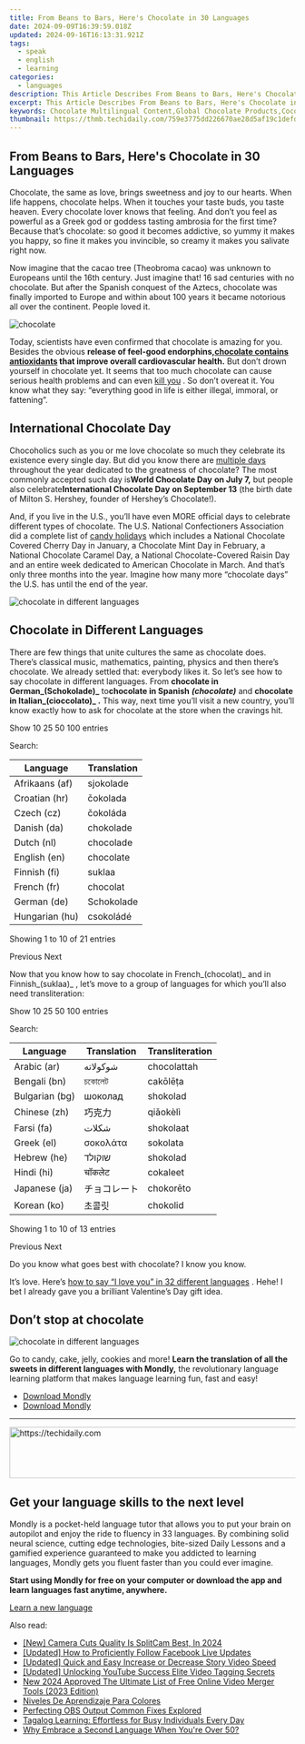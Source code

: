 ```yaml
---
title: From Beans to Bars, Here's Chocolate in 30 Languages
date: 2024-09-09T16:39:59.018Z
updated: 2024-09-16T16:13:31.921Z
tags:
  - speak
  - english
  - learning
categories:
  - languages
description: This Article Describes From Beans to Bars, Here's Chocolate in 30 Languages
excerpt: This Article Describes From Beans to Bars, Here's Chocolate in 30 Languages
keywords: Chocolate Multilingual Content,Global Chocolate Products,Cocoa Language Expansion,Chocolate Linguistics,International Chocolate Brands,Chocolate Bilingual Resources,Cacao Communication Platforms
thumbnail: https://thmb.techidaily.com/759e3775dd226670ae28d5af19c1defd92ebed9270d940f9ca545069c585fcb0.jpg
---
```


## From Beans to Bars, Here's Chocolate in 30 Languages

 Chocolate, the same as love, brings sweetness and joy to our hearts. When life happens, chocolate helps. When it touches your taste buds, you taste heaven. Every chocolate lover knows that feeling. And don’t you feel as powerful as a Greek god or goddess tasting ambrosia for the first time? Because that’s chocolate: so good it becomes addictive, so yummy it makes you happy, so fine it makes you invincible, so creamy it makes you salivate right now.

 Now imagine that the cacao tree (Theobroma cacao) was unknown to Europeans until the 16th century. Just imagine that! 16 sad centuries with no chocolate. But after the Spanish conquest of the Aztecs, chocolate was finally imported to Europe and within about 100 years it became notorious all over the continent. People loved it.

![chocolate](http://giphygifs.s3.amazonaws.com/media/RfoL7bq1lV12o/giphy.gif "Here’s How To Say Chocolate In 34 Different Languages 2")

 Today, scientists have even confirmed that chocolate is amazing for you. Besides the obvious **release of feel-good endorphins,[chocolate contains antioxidants](https://www.healthline.com/nutrition/7-health-benefits-dark-chocolate#section5) that improve overall cardiovascular health.** But don’t drown yourself in chocolate yet. It seems that too much chocolate can cause serious health problems and can even [kill you](https://lostinscience.wordpress.com/2012/10/11/death-by-chocolate/) . So don’t overeat it. You know what they say: “everything good in life is either illegal, immoral, or fattening”.

## International Chocolate Day

 Chocoholics such as you or me love chocolate so much they celebrate its existence every single day. But did you know there are [multiple days](https://en.wikipedia.org/wiki/National%5FChocolate%5FDay) throughout the year dedicated to the greatness of chocolate? The most commonly accepted such day is**World Chocolate Day** **on July 7,** but people also celebrate**International Chocolate Day** **on September 13** (the birth date of Milton S. Hershey, founder of Hershey’s Chocolate!).

 And, if you live in the U.S., you’ll have even MORE official days to celebrate different types of chocolate. The U.S. National Confectioners Association did a complete list of [candy holidays](https://www.candyusa.com/life-candy/candy-holidays/) which includes a National Chocolate Covered Cherry Day in January, a Chocolate Mint Day in February, a National Chocolate Caramel Day, a National Chocolate-Covered Raisin Day and an entire week dedicated to American Chocolate in March. And that’s only three months into the year. Imagine how many more “chocolate days” the U.S. has until the end of the year.

![chocolate in different languages](https://media.giphy.com/media/97xWmqCIJXhUQ/giphy.gif "Here’s How To Say Chocolate In 34 Different Languages 3")

## Chocolate in Different Languages

 There are few things that unite cultures the same as chocolate does. There’s classical music, mathematics, painting, physics and then there’s chocolate. We already settled that: everybody likes it. So let’s see how to say chocolate in different languages. From **chocolate in German_(Schokolade)_**  to**chocolate in Spanish** **_(chocolate)_** and **chocolate in Italian_(cioccolato)_ .** This way, next time you’ll visit a new country, you’ll know exactly how to ask for chocolate at the store when the cravings hit.

 Show 10 25 50 100  entries

 Search:

| Language       | Translation |
| -------------- | ----------- |
| Afrikaans (af) | sjokolade   |
| Croatian (hr)  | čokolada    |
| Czech (cz)     | čokoláda    |
| Danish (da)    | chokolade   |
| Dutch (nl)     | chocolade   |
| English (en)   | chocolate   |
| Finnish (fi)   | suklaa      |
| French (fr)    | chocolat    |
| German (de)    | Schokolade  |
| Hungarian (hu) | csokoládé   |

 Showing 1 to 10 of 21 entries

 Previous  Next

 Now that you know how to say chocolate in French_(chocolat)_ and in Finnish_(suklaa)_ , let’s move to a group of languages for which you’ll also need transliteration:

 Show 10 25 50 100  entries

 Search:

| Language       | Translation | Transliteration |
| -------------- | ----------- | --------------- |
| Arabic (ar)    | شوكولاته    | chocolattah     |
| Bengali (bn)   | চকোলেট      | cakōlēṭa        |
| Bulgarian (bg) | шоколад     | shokolad        |
| Chinese (zh)   | 巧克力         | qiǎokèlì        |
| Farsi (fa)     | شکلات       | shokolaat       |
| Greek (el)     | σοκολάτα    | sokolata        |
| Hebrew (he)    | שוקולד      | shokolad        |
| Hindi (hi)     | चॉकलेट      | cokaleet        |
| Japanese (ja)  | チョコレート      | chokorēto       |
| Korean (ko)    | 초콜릿         | chokolid        |

 Showing 1 to 10 of 13 entries

 Previous  Next

Do you know what goes best with chocolate? I know you know.

 It’s love. Here’s [how to say “I love you” in 32 different languages](https://shop.mondly.com/affiliate.php?ACCOUNT=ATISTUDI&AFFILIATE=108875&PATH=https://www.mondly.com?AFFILIATE=108875) . Hehe!‌ I bet I already gave you a brilliant Valentine’s Day gift idea.

## Don’t stop at chocolate

![chocolate in different languages](https://media.giphy.com/media/wMNK4IfeH86uQ/giphy.gif "Here’s How To Say Chocolate In 34 Different Languages 4")

 Go to candy, cake, jelly, cookies and more! **Learn the translation of all the sweets in different languages with Mondly,** the revolutionary language learning platform that makes language learning fun, fast and easy!

* [Download Mondly](https://www.facebook.com/sharer/sharer.php?u=https%3A%2F%2Fwww.mondly.com%2Fblog%2Fchocolate-in-different-languages%2F&t=Here%E2%80%99s+How+to+Say+Chocolate+in+34+Different+Languages "Share on Facebook")
* [Download Mondly](https://shop.mondly.com/affiliate.php?ACCOUNT=ATISTUDI&AFFILIATE=108875&PATH=https://www.mondly.com?AFFILIATE=108875)

---

<!-- affiliate ads begin -->
<a href="https://ephamedtechinc.pxf.io/c/5597632/2137209/26400" target="_top" id="2137209">
  <img src="//a.impactradius-go.com/display-ad/26400-2137209" border="0" alt="https://techidaily.com" width="728" height="90"/>
</a>
<img height="0" width="0" src="https://ephamedtechinc.pxf.io/i/5597632/2137209/26400" style="position:absolute;visibility:hidden;" border="0" />
<!-- affiliate ads end -->

## Get your language skills to the next level

 Mondly is a pocket-held language tutor that allows you to put your brain on autopilot and enjoy the ride to fluency in 33 languages. By combining solid neural science, cutting edge technologies, bite-sized Daily Lessons and a gamified experience guaranteed to make you addicted to learning languages, Mondly gets you fluent faster than you could ever imagine.

 **Start using Mondly for free on your computer or download the app and learn languages fast anytime, anywhere.**

[Learn a new language](https://adjt.mondly.com/5ixfg4k?campaign=blog-post-id-3318&fallback=https%3A%2F%2Fapp.mondly.com%3Futm%5Fmedium%3Dblog%5Fblog-post-id-3318%26utm%5Fsource%3Dblog-post-id-3318&redirect%5Fmacos=https%3A%2F%2Fapp.mondly.com%3Futm%5Fmedium%3Dblog%5Fblog-post-id-3318%26utm%5Fsource%3Dblog-post-id-3318&redirect%5Fandroid=https%3A%2F%2Fplay.google.com%2Fstore%2Fapps%2Fdetails%3Fid%3Dcom.atistudios.mondly.languages%3Futm%5Fmedium%3Dblog%5Fblog-post-id-3318%26utm%5Fsource%3Dblog-post-id-3318&redirect%5Fios=https%3A%2F%2Fapps.apple.com%2Fapp%2Fapple-store%2Fid987873536%3Fpt%3D78954800%26ct%3Dblog-post-id-3318%26mt%3D8 "Learn a new language")

<ins class="adsbygoogle"
     style="display:block"
     data-ad-format="autorelaxed"
     data-ad-client="ca-pub-7571918770474297"
     data-ad-slot="1223367746"></ins>

<ins class="adsbygoogle"
     style="display:block"
     data-ad-client="ca-pub-7571918770474297"
     data-ad-slot="8358498916"
     data-ad-format="auto"
     data-full-width-responsive="true"></ins>

<span class="atpl-alsoreadstyle">Also read:</span>
<div><ul>
<li><a href="https://visual-screen-recording.techidaily.com/new-camera-cuts-quality-is-splitcam-best-in-2024/"><u>[New] Camera Cuts Quality Is SplitCam Best, In 2024</u></a></li>
<li><a href="https://facebook-videos.techidaily.com/updated-how-to-proficiently-follow-facebook-live-updates/"><u>[Updated] How to Proficiently Follow Facebook Live Updates</u></a></li>
<li><a href="https://extra-skills.techidaily.com/updated-quick-and-easy-increase-or-decrease-story-video-speed/"><u>[Updated] Quick and Easy Increase or Decrease Story Video Speed</u></a></li>
<li><a href="https://facebook-video-share.techidaily.com/updated-unlocking-youtube-success-elite-video-tagging-secrets/"><u>[Updated] Unlocking YouTube Success Elite Video Tagging Secrets</u></a></li>
<li><a href="https://smart-video-editing.techidaily.com/new-2024-approved-the-ultimate-list-of-free-online-video-merger-tools-2023-edition/"><u>New 2024 Approved The Ultimate List of Free Online Video Merger Tools (2023 Edition)</u></a></li>
<li><a href="https://mondly-stories.techidaily.com/niveles-de-aprendizaje-para-colores/"><u>Niveles De Aprendizaje Para Colores</u></a></li>
<li><a href="https://screen-capture.techidaily.com/perfecting-obs-output-common-fixes-explored/"><u>Perfecting OBS Output Common Fixes Explored</u></a></li>
<li><a href="https://mondly-stories.techidaily.com/tagalog-learning-effortless-for-busy-individuals-every-day/"><u>Tagalog Learning: Effortless for Busy Individuals Every Day</u></a></li>
<li><a href="https://mondly-stories.techidaily.com/why-embrace-a-second-language-when-youre-over-50/"><u>Why Embrace a Second Language When You're Over 50?</u></a></li>
</ul></div>

